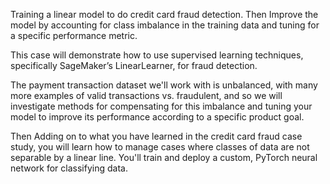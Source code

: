 Training a linear model to do credit card fraud detection.
Then Improve the model by accounting for class imbalance in the training data and tuning for a specific performance metric.

This case will demonstrate how to use supervised learning techniques, specifically SageMaker’s LinearLearner, for fraud detection.

The payment transaction dataset we'll work with is unbalanced, with many more examples of valid transactions vs. fraudulent, and so we will investigate methods for compensating for this imbalance and tuning your model to improve its performance according to a specific product goal.

Then Adding on to what you have learned in the credit card fraud case study, you will learn how to manage cases where classes of data are not separable by a linear line. You'll train and deploy a custom, PyTorch neural network for classifying data.
